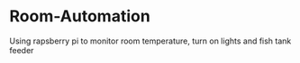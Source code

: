 # Room-Automation
Using rapsberry pi to monitor room temperature, turn on lights and fish tank feeder
